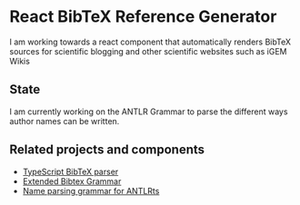 # React BibTeX Reference Generator
I am working towards a react component that automatically renders BibTeX sources for scientific blogging and other scientific websites such as iGEM Wikis

## State

I am currently working on the ANTLR Grammar to parse the different ways author names can be written. 


## Related projects and components

- [TypeScript BibTeX parser](https://github.com/liliana-sanfilippo/bibtex-ts-parser)
- [Extended Bibtex Grammar](https://github.com/liliana-sanfilippo/Extended-BibTeX-Grammar)
- [Name parsing grammar for ANTLRts](https://github.com/liliana-sanfilippo/author-name-parser)
